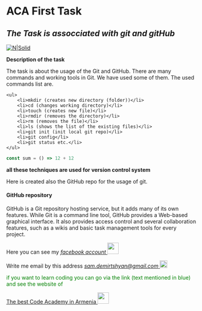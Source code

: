 # ACA First Task
## _The Task is assocciated with git and gitHub_

[![N|Solid](https://encrypted-tbn0.gstatic.com/images?q=tbn:ANd9GcRsbqZ37KH02QhPuLO1ruRcIEAiTh4wineiLw&usqp=CAU)]()

<!-- <img src="https://encrypted-tbn0.gstatic.com/images?q=tbn:ANd9GcRsbqZ37KH02QhPuLO1ruRcIEAiTh4wineiLw&usqp=CAU" width="50px"> -->

**Description of the task**

The task is about the usage of the Git and GitHub. There are many commands and working tools in Git. We have used some of them.
The used commands list are.
```
<ul>
    <li>mkdir (creates new directory (folder))</li>
    <li>cd (changes working directory)</li>
    <li>touch (creates new file)</li>
    <li>rmdir (removes the directory)</li>
    <li>rm (removes the file)</li>
    <li>ls (shows the list of the existing files)</li>
    <li>git init (init local git repo)</li>
    <li>git config</li>
    <li>git status etc.</li>
</ul>
```

```javascript
const sum = () => 12 + 12
```
**all these techniques are used for version control system**

Here is created also the GitHub repo for the usage of git.

#### GitHub repository

GitHub is a Git repository hosting service, but it adds many of its own features. While Git is a command line tool, GitHub provides a Web-based graphical interface. It also provides access control and several collaboration features, such as a wikis and basic task management tools for every project.

Here you can see my *[facebook account <img src="https://cdn3.iconfinder.com/data/icons/capsocial-round/500/facebook-512.png" width="30px">](https://www.facebook.com/samvel.demirchyan.9)* 

Write me email by this address *[sam.demirtshyan@gmail.com <img src="https://image.flaticon.com/icons/png/512/281/281769.png" width ="20px">](https://www.gmail.com)*  

<p style="color:green">if you want to learn coding you can go via the link (text mentioned in blue) and see the website of</p>

<a href="http://aca.am/" target="_blank">The best Code Academy in Armenia <img src="https://hirebee-main-new.s3.amazonaws.com/staff.am/upload/8/e/f/d/8efd5525.png" width ="30px"> </a> 